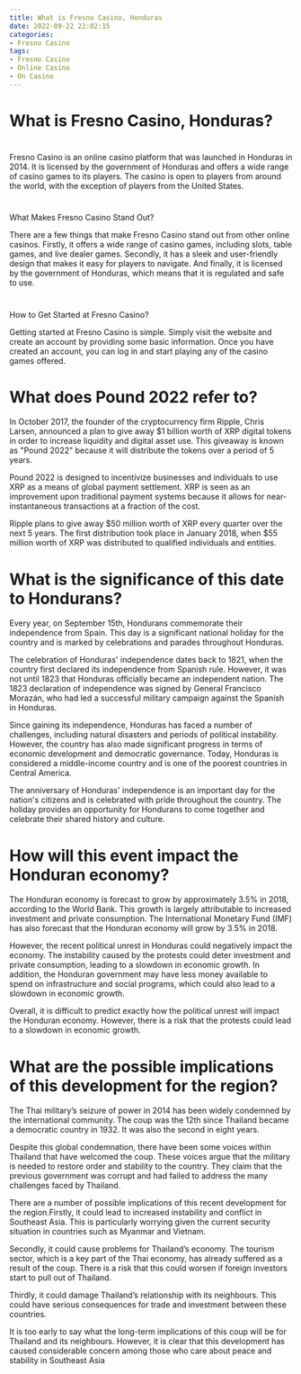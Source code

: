 ```yaml
---
title: What is Fresno Casino, Honduras
date: 2022-09-22 22:02:15
categories:
- Fresno Casino
tags:
- Fresno Casino
- Online Casino
- On Casino
---
```



#  What is Fresno Casino, Honduras?

#

Fresno Casino is an online casino platform that was launched in Honduras in 2014. It is licensed by the government of Honduras and offers a wide range of casino games to its players. The casino is open to players from around the world, with the exception of players from the United States.

#

What Makes Fresno Casino Stand Out?

There are a few things that make Fresno Casino stand out from other online casinos. Firstly, it offers a wide range of casino games, including slots, table games, and live dealer games. Secondly, it has a sleek and user-friendly design that makes it easy for players to navigate. And finally, it is licensed by the government of Honduras, which means that it is regulated and safe to use.

#

How to Get Started at Fresno Casino?

Getting started at Fresno Casino is simple. Simply visit the website and create an account by providing some basic information. Once you have created an account, you can log in and start playing any of the casino games offered.

#  What does Pound 2022 refer to?

In October 2017, the founder of the cryptocurrency firm Ripple, Chris Larsen, announced a plan to give away $1 billion worth of XRP digital tokens in order to increase liquidity and digital asset use. This giveaway is known as "Pound 2022" because it will distribute the tokens over a period of 5 years.

Pound 2022 is designed to incentivize businesses and individuals to use XRP as a means of global payment settlement. XRP is seen as an improvement upon traditional payment systems because it allows for near-instantaneous transactions at a fraction of the cost.

Ripple plans to give away $50 million worth of XRP every quarter over the next 5 years. The first distribution took place in January 2018, when $55 million worth of XRP was distributed to qualified individuals and entities.

#  What is the significance of this date to Hondurans?

Every year, on September 15th, Hondurans commemorate their independence from Spain. This day is a significant national holiday for the country and is marked by celebrations and parades throughout Honduras.

The celebration of Honduras' independence dates back to 1821, when the country first declared its independence from Spanish rule. However, it was not until 1823 that Honduras officially became an independent nation. The 1823 declaration of independence was signed by General Francisco Morazán, who had led a successful military campaign against the Spanish in Honduras.

Since gaining its independence, Honduras has faced a number of challenges, including natural disasters and periods of political instability. However, the country has also made significant progress in terms of economic development and democratic governance. Today, Honduras is considered a middle-income country and is one of the poorest countries in Central America.

The anniversary of Honduras' independence is an important day for the nation's citizens and is celebrated with pride throughout the country. The holiday provides an opportunity for Hondurans to come together and celebrate their shared history and culture.

#  How will this event impact the Honduran economy?

The Honduran economy is forecast to grow by approximately 3.5% in 2018, according to the World Bank. This growth is largely attributable to increased investment and private consumption. The International Monetary Fund (IMF) has also forecast that the Honduran economy will grow by 3.5% in 2018.

However, the recent political unrest in Honduras could negatively impact the economy. The instability caused by the protests could deter investment and private consumption, leading to a slowdown in economic growth. In addition, the Honduran government may have less money available to spend on infrastructure and social programs, which could also lead to a slowdown in economic growth.

Overall, it is difficult to predict exactly how the political unrest will impact the Honduran economy. However, there is a risk that the protests could lead to a slowdown in economic growth.

#  What are the possible implications of this development for the region?

The Thai military’s seizure of power in 2014 has been widely condemned by the international community. The coup was the 12th since Thailand became a democratic country in 1932. It was also the second in eight years.

Despite this global condemnation, there have been some voices within Thailand that have welcomed the coup. These voices argue that the military is needed to restore order and stability to the country. They claim that the previous government was corrupt and had failed to address the many challenges faced by Thailand.

There are a number of possible implications of this recent development for the region.Firstly, it could lead to increased instability and conflict in Southeast Asia. This is particularly worrying given the current security situation in countries such as Myanmar and Vietnam.

Secondly, it could cause problems for Thailand’s economy. The tourism sector, which is a key part of the Thai economy, has already suffered as a result of the coup. There is a risk that this could worsen if foreign investors start to pull out of Thailand.

Thirdly, it could damage Thailand’s relationship with its neighbours. This could have serious consequences for trade and investment between these countries.

It is too early to say what the long-term implications of this coup will be for Thailand and its neighbours. However, it is clear that this development has caused considerable concern among those who care about peace and stability in Southeast Asia